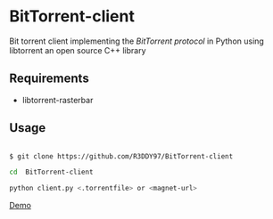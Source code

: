 # BitTorrent-client
Bit torrent client implementing the *BitTorrent protocol* in Python using libtorrent an open source C++ library

## Requirements

 + libtorrent-rasterbar 
 

## Usage

``` bash

$ git clone https://github.com/R3DDY97/BitTorrent-client

cd  BitTorrent-client

python client.py <.torrentfile> or <magnet-url>

```


[Demo](https://raw.githubusercontent.com/R3DDY97/BitTorrent-client/master/pics/cropped.png)
